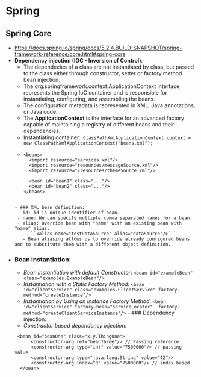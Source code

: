 # Spring

## Spring Core
  - https://docs.spring.io/spring/docs/5.2.4.BUILD-SNAPSHOT/spring-framework-reference/core.html#spring-core
  - **Dependency injection (IOC - Inversion of Control)**:
    - The dependecies of a class are not instantiated by class, but passed to the class either through constructor, setter or factory method bean injection.
    - The org.springframework.context.ApplicationContext interface represents the Spring IoC container and is responsible for instantiating, configuring, and assembling the beans.
    - The configuration metadata is represented in XML, Java annotations, or Java code.
    - The **ApplicationContext** is the interface for an advanced factory capable of maintaining a registry of different beans and their dependencies.
    - Instantiating container:``` ClassPathXmlApplicationContext context = new ClassPathXmlApplicationContext("beans.xml");```
    - ```
      <beans>
        <import resource="services.xml"/>
        <import resource="resources/messageSource.xml"/>
        <import resource="/resources/themeSource.xml"/>

        <bean id="bean1" class="..."/>
        <bean id="bean2" class="..."/>
      </beans>
     ```
    
    - ### XML bean definition:
      - id: id is unique identifier of bean.
      - name: We can specify multiple comma separated names for a bean.
      - alias: Override bean with "name" with an existing bean with "name" alias.
        - ```<alias name="testDataSource" alias="dataSource"/>```
        - Bean aliasing allows us to override already configured beans and to substitute them with a different object definition.
   - ### Bean instantiation:
     - *Bean instantiation with default Constructor*: ```<bean id="exampleBean" class="examples.ExampleBean"/>```
     - *Instantiation with a Static Factory Method*: ```<bean id="clientService" class="examples.ClientService" factory-method="createInstance"/>```
     - *Instantiation by Using an Instance Factory Method*: ```<bean id="clientService" factory-bean="serviceLocator"  factory-method="createClientServiceInstance"/>```
    - ### Dependency injection:
      - *Constructor based dependency injection*: 
       ``` 
        <bean id="beanOne" class="x.y.ThingOne">
             <constructor-arg ref="beanThree"/> // Passing reference 
             <constructor-arg type="int" value="7500000"/> // passing value 
             <constructor-arg type="java.lang.String" value="42"/>
             <constructor-arg index="0" value="7500000"/> // index based
         </bean>
        ```
        
      
     
     
    
    


